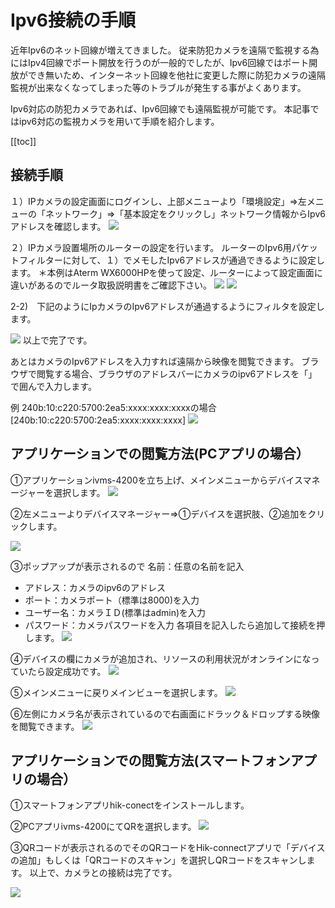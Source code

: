 # Ipv6接続の手順


近年Ipv6のネット回線が増えてきました。
従来防犯カメラを遠隔で監視する為にはIpv4回線でポート開放を行うのが一般的でしたが、Ipv6回線ではポート開放ができ無いため、インターネット回線を他社に変更した際に防犯カメラの遠隔監視が出来なくなってしまった等のトラブルが発生する事がよくあります。

Ipv6対応の防犯カメラであれば、Ipv6回線でも遠隔監視が可能です。
本記事ではipv6対応の監視カメラを用いて手順を紹介します。

[[toc]]

## 接続手順


１）IPカメラの設定画面にログインし、上部メニューより「環境設定」⇒左メニューの「ネットワーク」⇒「基本設定をクリックし」ネットワーク情報からIpv6アドレスを確認します。
![](./images/camera-ipv6-setup/001.jpg)



２）IPカメラ設置場所のルーターの設定を行います。
ルーターのIpv6用パケットフィルターに対して、１）でメモしたIpv6アドレスが通過できるように設定します。
＊本例はAterm WX6000HPを使って設定、ルーターによって設定画面に違いがあるのでルータ取扱説明書をご確認下さい。
![](./images/camera-ipv6-setup/002.jpg)
![](./images/camera-ipv6-setup/003.jpg)

2-2)　下記のようにIpカメラのIpv6アドレスが通過するようにフィルタを設定します。

![](./images/camera-ipv6-setup/004.jpg)
以上で完了です。

あとはカメラのIpv6アドレスを入力すれば遠隔から映像を閲覧できます。
ブラウザで閲覧する場合、ブラウザのアドレスバーにカメラのipv6アドレスを「」で囲んで入力します。

例
240b:10:c220:5700:2ea5:xxxx:xxxx:xxxxの場合
[240b:10:c220:5700:2ea5:xxxx:xxxx:xxxx]
![](./images/camera-ipv6-setup/005.jpg)


## アプリケーションでの閲覧方法(PCアプリの場合）
①アプリケーションivms-4200を立ち上げ、メインメニューからデバイスマネージャーを選択します。
![](./images/camera-ipv6-setup/006.jpg)

②左メニューよりデバイスマネージャー⇒①デバイスを選択肢、②追加をクリックします。

![](./images/camera-ipv6-setup/007.jpg)

③ポップアップが表示されるので
名前：任意の名前を記入
- アドレス：カメラのipv6のアドレス
- ポート：カメラポート（標準は8000)を入力
- ユーザー名：カメラＩＤ(標準はadmin)を入力
- パスワード：カメラパスワードを入力
各項目を記入したら追加して接続を押します。
![](./images/camera-ipv6-setup/008.jpg)

④デバイスの欄にカメラが追加され、リソースの利用状況がオンラインになっていたら設定成功です。
![](./images/camera-ipv6-setup/009.jpg)


⑤メインメニューに戻りメインビューを選択します。
![](./images/camera-ipv6-setup/010.jpg)

⑥左側にカメラ名が表示されているので右画面にドラック＆ドロップする映像を閲覧できます。
![](./images/camera-ipv6-setup/011.jpg)


## アプリケーションでの閲覧方法(スマートフォンアプリの場合）
①スマートフォンアプリhik-conectをインストールします。

②PCアプリivms-4200にてQRを選択します。
![](./images/camera-ipv6-setup/012.jpg)

③QRコードが表示されるのでそのQRコードをHik-connectアプリで「デバイスの追加」もしくは「QRコードのスキャン」を選択しQRコードをスキャンします。
以上で、カメラとの接続は完了です。

![](./images/camera-ipv6-setup/013.jpg)
